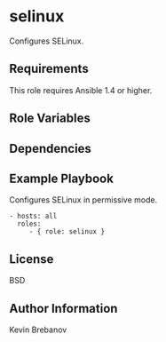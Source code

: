 selinux
=======

Configures SELinux.

Requirements
------------

This role requires Ansible 1.4 or higher.

Role Variables
--------------

Dependencies
------------

Example Playbook
----------------

Configures SELinux in permissive mode.

    - hosts: all
      roles:
         - { role: selinux }

License
-------

BSD

Author Information
------------------

Kevin Brebanov
